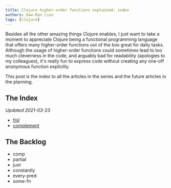 ```yaml
---
title: Clojure higher-order functions explained: index
authors: Daw-Ran Liou
tags: [clojure]
---
```


Besides all the other amazing things Clojure enables, I just want to take a
moment to appreciate Clojure being a functional programming language that offers
many higher-order functions out of the box great for daily tasks. Although the
usage of higher-order functions could sometimes lead to too much cleverness in
the code, and arguably bad for readability (apologies to my colleagues), it's
really fun to express code without creating any one-off anonymous function
explicitly.

This post is the index to all the articles in the series and the future articles
in the planning.

## The Index

_Updated 2021-03-23_

- [fnil](@/blog/2021-03-19-clojure-higher-order-functions-explained-fnil.md)
- [complement](@/blog/2021-03-23-clojure-higher-order-functions-explained-complement.md)

## The Backlog

- comp
- partial
- juxt
- constantly
- every-pred
- some-fn
